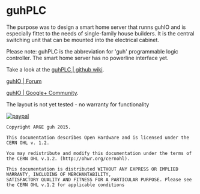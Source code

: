 # guhPLC
The purpose was to design a smart home server that runns guhIO and is especially fittet to the needs of single-family house builders. It is the central switching unit that can be mounted into the electrical cabinet.

Please note: guhPLC is the abbreviation for 'guh' programmable logic controller. The smart home server has no powerline interface yet.

Take a look at the [guhPLC | github wiki](https://github.com/guh/guhPLC/wiki). 

[guhIO | Forum](https://groups.google.com/forum/#!forum/guhio)

[guhIO | Google+ Community](https://plus.google.com/u/0/communities/113467056514652214831).

The layout is not yet tested - no warranty for functionality


[![paypal](https://www.paypalobjects.com/en_US/i/btn/btn_donateCC_LG.gif)](https://www.paypal.com/cgi-bin/webscr?cmd=_s-xclick&hosted_button_id=SNATFFJGNRUZ6)



	Copyright ARGE guh 2015.

	This documentation describes Open Hardware and is licensed under the CERN OHL v. 1.2.

	You may redistribute and modify this documentation under the terms of the CERN OHL v.1.2. (http://ohwr.org/cernohl).
	
	This documentation is distributed WITHOUT ANY EXPRESS OR IMPLIED WARRANTY, INCLUDING OF MERCHANTABILITY,
	SATISFACTORY QUALITY AND FITNESS FOR A PARTICULAR PURPOSE. Please see the CERN OHL v.1.2 for applicable conditions
